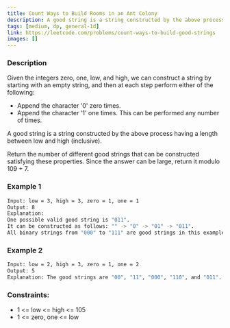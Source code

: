 ```yaml
---
title: Count Ways to Build Rooms in an Ant Colony
description: A good string is a string constructed by the above process having a length between low and high (inclusive).
tags: [medium, dp, general-1d]
link: https://leetcode.com/problems/count-ways-to-build-good-strings
images: []
---
```


### Description

Given the integers zero, one, low, and high, we can construct a string by starting with an empty string, and then at each step perform either of the following:

- Append the character '0' zero times.
- Append the character '1' one times.
This can be performed any number of times.

A good string is a string constructed by the above process having a length between low and high (inclusive).

Return the number of different good strings that can be constructed satisfying these properties. Since the answer can be large, return it modulo 109 + 7.

 

### Example 1

```bash
Input: low = 3, high = 3, zero = 1, one = 1
Output: 8
Explanation: 
One possible valid good string is "011". 
It can be constructed as follows: "" -> "0" -> "01" -> "011". 
All binary strings from "000" to "111" are good strings in this example.
```

### Example 2

```bash
Input: low = 2, high = 3, zero = 1, one = 2
Output: 5
Explanation: The good strings are "00", "11", "000", "110", and "011".
```

### Constraints:

- 1 <= low <= high <= 105
- 1 <= zero, one <= low